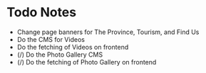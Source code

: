 <h1>Todo Notes</h1>
<ul>
	<li>Change page banners for The Province, Tourism, and Find Us</li>
	<li>Do the CMS for Videos</li>
	<li>Do the fetching of Videos on frontend</li>
	<li>(/) Do the Photo Gallery CMS</li>
	<li>(/) Do the fetching of Photo Gallery on frontend</li>
</ul>